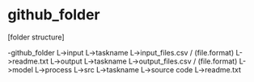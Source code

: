 # github_folder
[folder structure]

-github_folder
L->input
L->taskname
   L->input_files.csv / (file.format)
   L->readme.txt
L->output
  L->taskname
   L->output_files.csv / (file.format)
L->model
  L->process
L->src
  L->taskname
   L->source code
   L->readme.txt
      
